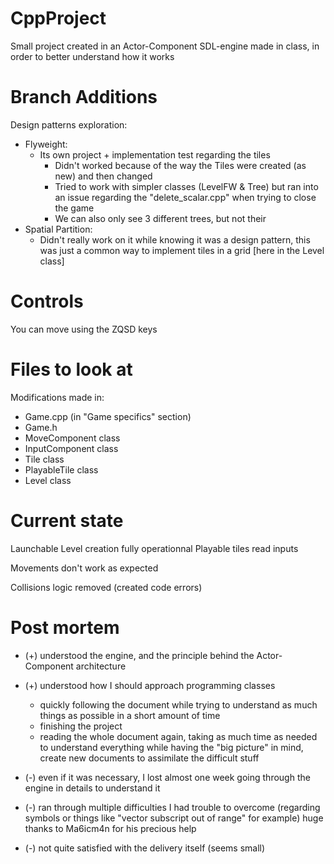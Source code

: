 # CppProject

Small project created in an Actor-Component SDL-engine made in class, in order to better understand how it works

Branch Additions
=

Design patterns exploration:
- Flyweight:
	- Its own project + implementation test regarding the tiles
		- Didn't worked because of the way the Tiles were created (as new) and then changed
		- Tried to work with simpler classes (LevelFW & Tree) but ran into an issue regarding the "delete_scalar.cpp" when trying to close the game
		- We can also only see 3 different trees, but not their 
- Spatial Partition:
	- Didn't really work on it while knowing it was a design pattern, this was just a common way to implement tiles in a grid [here in the Level class]

Controls
=

You can move using the ZQSD keys

Files to look at
=

Modifications made in:
  - Game.cpp (in "Game specifics" section)
  - Game.h
  - MoveComponent class
  - InputComponent class
  - Tile class
  - PlayableTile class
  - Level class


Current state
=

Launchable
Level creation fully operationnal 
Playable tiles read inputs

Movements don't work as expected

Collisions logic removed (created code errors)

Post mortem
=

- (+) understood the engine, and the principle behind the Actor-Component architecture
- (+) understood how I should approach programming classes 
     - quickly following the document while trying to understand as much things as possible in a short amount of time
     - finishing the project
     - reading the whole document again, taking as much time as needed to understand everything while having the "big picture" in mind, create new documents to assimilate the difficult stuff 
 
- (-) even if it was necessary, I lost almost one week going through the engine in details to understand it  
- (-) ran through multiple difficulties I had trouble to overcome (regarding symbols or things like "vector subscript out of range" for example)
      huge thanks to Ma6icm4n for his precious help
- (-) not quite satisfied with the delivery itself (seems small)
